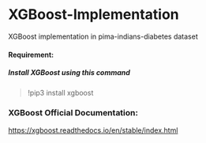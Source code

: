 # XGBoost-Implementation
XGBoost implementation in pima-indians-diabetes dataset

#### Requirement:
##### Install XGBoost using this command
> !pip3 install xgboost 

### XGBoost Official Documentation: 
https://xgboost.readthedocs.io/en/stable/index.html
